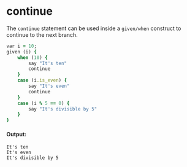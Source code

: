 # continue

The `continue` statement can be used inside a `given/when` construct to continue to the next branch.

```ruby
var i = 10;
given (i) {
    when (10) {
        say "It's ten"
        continue
    }
    case (i.is_even) {
        say "It's even"
        continue
    }
    case (i % 5 == 0) {
        say "It's divisible by 5"
    }
}
```

#### Output:

```
It's ten
It's even
It's divisible by 5
```
